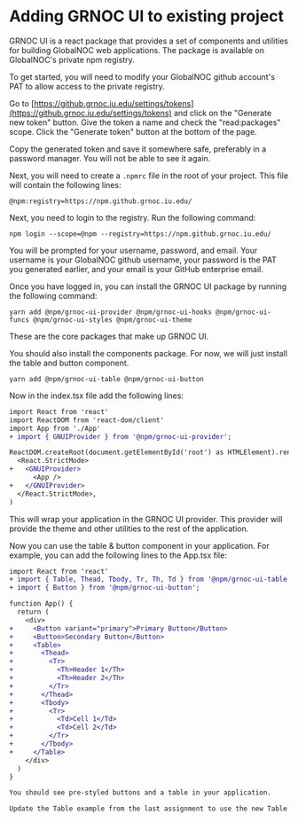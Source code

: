 # Adding GRNOC UI to existing project

GRNOC UI is a react package that provides a set of components and utilities for building GlobalNOC web applications. 
The package is available on GlobalNOC's private npm registry.

To get started, you will need to modify your GlobalNOC github account's PAT to allow access to the private registry.

Go to [https://github.grnoc.iu.edu/settings/tokens](https://github.grnoc.iu.edu/settings/tokens) and click on the "Generate new token" button.
Give the token a name and check the "read:packages" scope. Click the "Generate token" button at the bottom of the page.

Copy the generated token and save it somewhere safe, preferably in a password manager. You will not be able to see it again.

Next, you will need to create a `.npmrc` file in the root of your project. 
This file will contain the following lines:

```
@npm:registry=https://npm.github.grnoc.iu.edu/
```

Next, you need to login to the registry. Run the following command:

```
npm login --scope=@npm --registry=https://npm.github.grnoc.iu.edu/
```

You will be prompted for your username, password, and email.
Your username is your GlobalNOC github username, your password is the PAT you generated earlier, and your email is your GitHub enterprise email.

Once you have logged in, you can install the GRNOC UI package by running the following command:

```
yarn add @npm/grnoc-ui-provider @npm/grnoc-ui-hooks @npm/grnoc-ui-funcs @npm/grnoc-ui-styles @npm/grnoc-ui-theme
```

These are the core packages that make up GRNOC UI.

You should also install the components package. For now, we will just install the table and button component.

```
yarn add @npm/grnoc-ui-table @npm/grnoc-ui-button
```

Now in the index.tsx file add the following lines:

```diff
import React from 'react'
import ReactDOM from 'react-dom/client'
import App from './App'
+ import { GNUIProvider } from '@npm/grnoc-ui-provider';

ReactDOM.createRoot(document.getElementById('root') as HTMLElement).render(
  <React.StrictMode>
+   <GNUIProvider>
      <App />
+   </GNUIProvider>
  </React.StrictMode>,
)
```

This will wrap your application in the GRNOC UI provider. This provider will provide the theme and other utilities to the rest of the application.

Now you can use the table & button component in your application. For example, you can add the following lines to the App.tsx file:

```diff
import React from 'react'
+ import { Table, Thead, Tbody, Tr, Th, Td } from '@npm/grnoc-ui-table';
+ import { Button } from '@npm/grnoc-ui-button';

function App() {
  return (
    <div>
+     <Button variant="primary">Primary Button</Button>
+     <Button>Secondary Button</Button>
+     <Table>
+       <Thead>
+         <Tr>
+           <Th>Header 1</Th>
+           <Th>Header 2</Th>
+         </Tr>
+       </Thead>
+       <Tbody>
+         <Tr>
+           <Td>Cell 1</Td>
+           <Td>Cell 2</Td>
+         </Tr>
+       </Tbody>
+     </Table>
    </div>
  )
}

You should see pre-styled buttons and a table in your application.

Update the Table example from the last assignment to use the new Table and Button components.